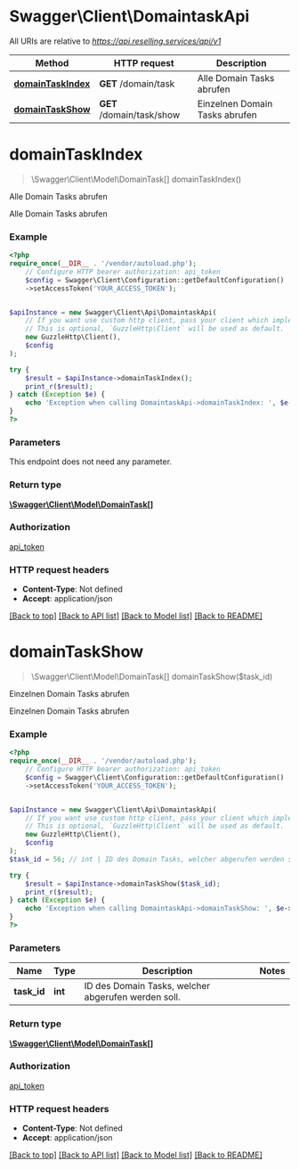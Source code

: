 # Swagger\Client\DomaintaskApi

All URIs are relative to *https://api.reselling.services/api/v1*

Method | HTTP request | Description
------------- | ------------- | -------------
[**domainTaskIndex**](DomaintaskApi.md#domaintaskindex) | **GET** /domain/task | Alle Domain Tasks abrufen
[**domainTaskShow**](DomaintaskApi.md#domaintaskshow) | **GET** /domain/task/show | Einzelnen Domain Tasks abrufen

# **domainTaskIndex**
> \Swagger\Client\Model\DomainTask[] domainTaskIndex()

Alle Domain Tasks abrufen

Alle Domain Tasks abrufen

### Example
```php
<?php
require_once(__DIR__ . '/vendor/autoload.php');
    // Configure HTTP bearer authorization: api_token
    $config = Swagger\Client\Configuration::getDefaultConfiguration()
    ->setAccessToken('YOUR_ACCESS_TOKEN');


$apiInstance = new Swagger\Client\Api\DomaintaskApi(
    // If you want use custom http client, pass your client which implements `GuzzleHttp\ClientInterface`.
    // This is optional, `GuzzleHttp\Client` will be used as default.
    new GuzzleHttp\Client(),
    $config
);

try {
    $result = $apiInstance->domainTaskIndex();
    print_r($result);
} catch (Exception $e) {
    echo 'Exception when calling DomaintaskApi->domainTaskIndex: ', $e->getMessage(), PHP_EOL;
}
?>
```

### Parameters
This endpoint does not need any parameter.

### Return type

[**\Swagger\Client\Model\DomainTask[]**](../Model/DomainTask.md)

### Authorization

[api_token](../../README.md#api_token)

### HTTP request headers

 - **Content-Type**: Not defined
 - **Accept**: application/json

[[Back to top]](#) [[Back to API list]](../../README.md#documentation-for-api-endpoints) [[Back to Model list]](../../README.md#documentation-for-models) [[Back to README]](../../README.md)

# **domainTaskShow**
> \Swagger\Client\Model\DomainTask[] domainTaskShow($task_id)

Einzelnen Domain Tasks abrufen

Einzelnen Domain Tasks abrufen

### Example
```php
<?php
require_once(__DIR__ . '/vendor/autoload.php');
    // Configure HTTP bearer authorization: api_token
    $config = Swagger\Client\Configuration::getDefaultConfiguration()
    ->setAccessToken('YOUR_ACCESS_TOKEN');


$apiInstance = new Swagger\Client\Api\DomaintaskApi(
    // If you want use custom http client, pass your client which implements `GuzzleHttp\ClientInterface`.
    // This is optional, `GuzzleHttp\Client` will be used as default.
    new GuzzleHttp\Client(),
    $config
);
$task_id = 56; // int | ID des Domain Tasks, welcher abgerufen werden soll.

try {
    $result = $apiInstance->domainTaskShow($task_id);
    print_r($result);
} catch (Exception $e) {
    echo 'Exception when calling DomaintaskApi->domainTaskShow: ', $e->getMessage(), PHP_EOL;
}
?>
```

### Parameters

Name | Type | Description  | Notes
------------- | ------------- | ------------- | -------------
 **task_id** | **int**| ID des Domain Tasks, welcher abgerufen werden soll. |

### Return type

[**\Swagger\Client\Model\DomainTask[]**](../Model/DomainTask.md)

### Authorization

[api_token](../../README.md#api_token)

### HTTP request headers

 - **Content-Type**: Not defined
 - **Accept**: application/json

[[Back to top]](#) [[Back to API list]](../../README.md#documentation-for-api-endpoints) [[Back to Model list]](../../README.md#documentation-for-models) [[Back to README]](../../README.md)

